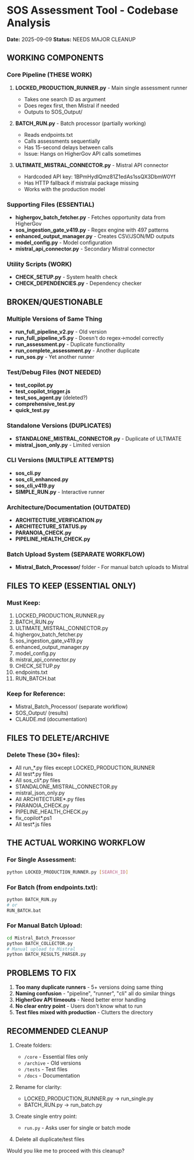 # SOS Assessment Tool - Codebase Analysis
**Date:** 2025-09-09
**Status:** NEEDS MAJOR CLEANUP

## WORKING COMPONENTS

### Core Pipeline (THESE WORK)
1. **LOCKED_PRODUCTION_RUNNER.py** - Main single assessment runner
   - Takes one search ID as argument
   - Does regex first, then Mistral if needed
   - Outputs to SOS_Output/

2. **BATCH_RUN.py** - Batch processor (partially working)
   - Reads endpoints.txt
   - Calls assessments sequentially
   - Has 15-second delays between calls
   - Issue: Hangs on HigherGov API calls sometimes

3. **ULTIMATE_MISTRAL_CONNECTOR.py** - Mistral API connector
   - Hardcoded API key: 1BPmHydlQmz81Z1edAs1ssQX3DbmW0Yf
   - Has HTTP fallback if mistralai package missing
   - Works with the production model

### Supporting Files (ESSENTIAL)
- **highergov_batch_fetcher.py** - Fetches opportunity data from HigherGov
- **sos_ingestion_gate_v419.py** - Regex engine with 497 patterns
- **enhanced_output_manager.py** - Creates CSV/JSON/MD outputs
- **model_config.py** - Model configuration
- **mistral_api_connector.py** - Secondary Mistral connector

### Utility Scripts (WORK)
- **CHECK_SETUP.py** - System health check
- **CHECK_DEPENDENCIES.py** - Dependency checker

## BROKEN/QUESTIONABLE

### Multiple Versions of Same Thing
- **run_full_pipeline_v2.py** - Old version
- **run_full_pipeline_v5.py** - Doesn't do regex→model correctly
- **run_assessment.py** - Duplicate functionality
- **run_complete_assessment.py** - Another duplicate
- **run_sos.py** - Yet another runner

### Test/Debug Files (NOT NEEDED)
- **test_copilot.py**
- **test_copilot_trigger.js**
- **test_sos_agent.py** (deleted?)
- **comprehensive_test.py**
- **quick_test.py**

### Standalone Versions (DUPLICATES)
- **STANDALONE_MISTRAL_CONNECTOR.py** - Duplicate of ULTIMATE
- **mistral_json_only.py** - Limited version

### CLI Versions (MULTIPLE ATTEMPTS)
- **sos_cli.py**
- **sos_cli_enhanced.py**
- **sos_cli_v419.py**
- **SIMPLE_RUN.py** - Interactive runner

### Architecture/Documentation (OUTDATED)
- **ARCHITECTURE_VERIFICATION.py**
- **ARCHITECTURE_STATUS.py**
- **PARANOIA_CHECK.py**
- **PIPELINE_HEALTH_CHECK.py**

### Batch Upload System (SEPARATE WORKFLOW)
- **Mistral_Batch_Processor/** folder - For manual batch uploads to Mistral

## FILES TO KEEP (ESSENTIAL ONLY)

### Must Keep:
1. LOCKED_PRODUCTION_RUNNER.py
2. BATCH_RUN.py
3. ULTIMATE_MISTRAL_CONNECTOR.py
4. highergov_batch_fetcher.py
5. sos_ingestion_gate_v419.py
6. enhanced_output_manager.py
7. model_config.py
8. mistral_api_connector.py
9. CHECK_SETUP.py
10. endpoints.txt
11. RUN_BATCH.bat

### Keep for Reference:
- Mistral_Batch_Processor/ (separate workflow)
- SOS_Output/ (results)
- CLAUDE.md (documentation)

## FILES TO DELETE/ARCHIVE

### Delete These (30+ files):
- All run_*.py files except LOCKED_PRODUCTION_RUNNER
- All test*.py files
- All sos_cli*.py files
- STANDALONE_MISTRAL_CONNECTOR.py
- mistral_json_only.py
- All ARCHITECTURE*.py files
- PARANOIA_CHECK.py
- PIPELINE_HEALTH_CHECK.py
- fix_copilot*.ps1
- All test*.js files

## THE ACTUAL WORKING WORKFLOW

### For Single Assessment:
```bash
python LOCKED_PRODUCTION_RUNNER.py [SEARCH_ID]
```

### For Batch (from endpoints.txt):
```bash
python BATCH_RUN.py
# or
RUN_BATCH.bat
```

### For Manual Batch Upload:
```bash
cd Mistral_Batch_Processor
python BATCH_COLLECTOR.py
# Manual upload to Mistral
python BATCH_RESULTS_PARSER.py
```

## PROBLEMS TO FIX

1. **Too many duplicate runners** - 5+ versions doing same thing
2. **Naming confusion** - "pipeline", "runner", "cli" all do similar things
3. **HigherGov API timeouts** - Need better error handling
4. **No clear entry point** - Users don't know what to run
5. **Test files mixed with production** - Clutters the directory

## RECOMMENDED CLEANUP

1. Create folders:
   - `/core` - Essential files only
   - `/archive` - Old versions
   - `/tests` - Test files
   - `/docs` - Documentation

2. Rename for clarity:
   - LOCKED_PRODUCTION_RUNNER.py → run_single.py
   - BATCH_RUN.py → run_batch.py

3. Create single entry point:
   - `run.py` - Asks user for single or batch mode

4. Delete all duplicate/test files

Would you like me to proceed with this cleanup?